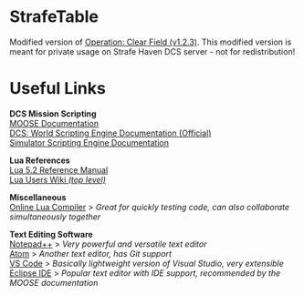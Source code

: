# StrafeTable
Modified version of [Operation: Clear Field (v1.2.3)](https://www.digitalcombatsimulator.com/en/files/3306039/). This modified version is meant for private usage on Strafe Haven DCS server - not for redistribution!

# Useful Links
**DCS Mission Scripting**  
[MOOSE Documentation](https://flightcontrol-master.github.io/MOOSE_DOCS/)  
[DCS: World Scripting Engine Documentation (Official)](https://www.digitalcombatsimulator.com/en/support/faq/scripting_engine/)  
[Simulator Scripting Engine Documentation](https://wiki.hoggitworld.com/view/Simulator_Scripting_Engine_Documentation)  

**Lua References**  
[Lua 5.2 Reference Manual](http://www.lua.org/manual/5.2/)  
[Lua Users Wiki _(top level)_](http://lua-users.org/wiki/LuaDirectory)  

**Miscellaneous**  
[Online Lua Compiler](https://repl.it/languages/lua) > _Great for quickly testing code, can also collaborate simultaneously together_  

**Text Editing Software**  
[Notepad++](https://notepad-plus-plus.org/) > _Very powerful and versatile text editor_  
[Atom](https://atom.io/) > _Another text editor, has Git support_  
[VS Code](https://code.visualstudio.com/) > _Basically lightweight version of Visual Studio, very extensible_  
[Eclipse IDE](https://www.eclipse.org/downloads/) > _Popular text editor with IDE support, recommended by the MOOSE documentation_
